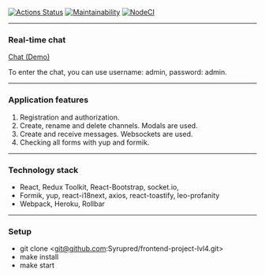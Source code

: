 [![Actions Status](https://github.com/Syrupred/frontend-project-lvl4/workflows/hexlet-check/badge.svg)](https://github.com/Syrupred/frontend-project-lvl4/actions)
[![Maintainability](https://api.codeclimate.com/v1/badges/b653cb3b242cd81802ef/maintainability)](https://codeclimate.com/github/Syrupred/frontend-project-lvl4/maintainability)
[![NodeCI](https://github.com/Syrupred/frontend-project-lvl4/actions/workflows/nodejs.yml/badge.svg)](https://github.com/Syrupred/frontend-project-lvl4/actions/workflows/nodejs.yml)

*****************

### Real-time chat

[Chat (Demo)](https://gentle-anchorage-78136.herokuapp.com/)

To enter the chat, you can use username: admin, password: admin.

*****************

### Application features

1. Registration and authorization.
2. Create, rename and delete channels. Modals are used.
3. Create and receive messages. Websockets are used.
4. Checking all forms with yup and formik.

*****************

### Technology stack

* React, Redux Toolkit, React-Bootstrap, socket.io,
* Formik, yup, react-i18next, axios, react-toastify, leo-profanity
* Webpack, Heroku, Rollbar

*****************

### Setup

* git clone <git@github.com:Syrupred/frontend-project-lvl4.git>
* make install
* make start
